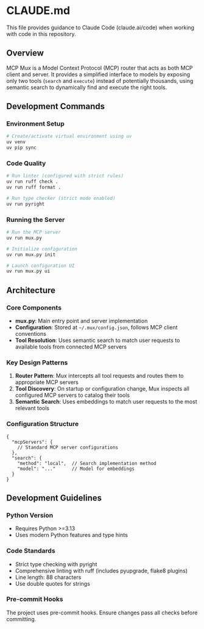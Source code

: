 # CLAUDE.md

This file provides guidance to Claude Code (claude.ai/code) when working with code in this repository.

## Overview

MCP Mux is a Model Context Protocol (MCP) router that acts as both MCP client and server. It provides a simplified interface to models by exposing only two tools (`search` and `execute`) instead of potentially thousands, using semantic search to dynamically find and execute the right tools.

## Development Commands

### Environment Setup
```bash
# Create/activate virtual environment using uv
uv venv
uv pip sync
```

### Code Quality
```bash
# Run linter (configured with strict rules)
uv run ruff check .
uv run ruff format .

# Run type checker (strict mode enabled)
uv run pyright
```

### Running the Server
```bash
# Run the MCP server
uv run mux.py

# Initialize configuration
uv run mux.py init

# Launch configuration UI
uv run mux.py ui
```

## Architecture

### Core Components
- **mux.py**: Main entry point and server implementation
- **Configuration**: Stored at `~/.mux/config.json`, follows MCP client conventions
- **Tool Resolution**: Uses semantic search to match user requests to available tools from connected MCP servers

### Key Design Patterns
1. **Router Pattern**: Mux intercepts all tool requests and routes them to appropriate MCP servers
2. **Tool Discovery**: On startup or configuration change, Mux inspects all configured MCP servers to catalog their tools
3. **Semantic Search**: Uses embeddings to match user requests to the most relevant tools

### Configuration Structure
```json5
{
  "mcpServers": {
    // Standard MCP server configurations
  },
  "search": {
    "method": "local",  // Search implementation method
    "model": "..."      // Model for embeddings
  }
}
```

## Development Guidelines

### Python Version
- Requires Python >=3.13
- Uses modern Python features and type hints

### Code Standards
- Strict type checking with pyright
- Comprehensive linting with ruff (includes pyupgrade, flake8 plugins)
- Line length: 88 characters
- Use double quotes for strings

### Pre-commit Hooks
The project uses pre-commit hooks. Ensure changes pass all checks before committing.
